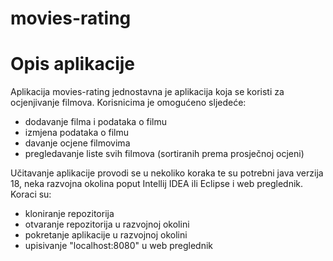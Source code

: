 # movies-rating

# Opis aplikacije

Aplikacija movies-rating jednostavna je aplikacija koja se koristi za ocjenjivanje filmova. Korisnicima je omogućeno sljedeće:
- dodavanje filma i podataka o filmu
- izmjena podataka o filmu
- davanje ocjene filmovima
- pregledavanje liste svih filmova (sortiranih prema prosječnoj ocjeni)

Učitavanje aplikacije provodi se u nekoliko koraka te su potrebni java verzija 18, neka razvojna okolina poput Intellij IDEA ili Eclipse i web preglednik. Koraci su:
- kloniranje repozitorija
- otvaranje repozitorija u razvojnoj okolini
- pokretanje aplikacije u razvojnoj okolini
- upisivanje "localhost:8080" u web preglednik

